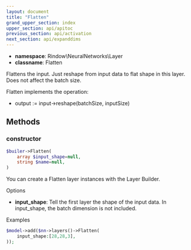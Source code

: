 ```yaml
---
layout: document
title: "Flatten"
grand_upper_section: index
upper_section: api/apitoc
previous_section: api/activation
next_section: api/expanddims
---
```


- **namespace**: Rindow\NeuralNetworks\Layer
- **classname**: Flatten

Flattens the input. Just reshape from input data to flat shape in this layer.
Does not affect the batch size.

Flatten implements the operation:

- output := input->reshape(batchSize, inputSize)


Methods
-------

### constructor
```php
$builer->Flatten(
    array $input_shape=null,
    string $name=null,
)
```
You can create a Flatten layer instances with the Layer Builder.


Options

- **input_shape**: Tell the first layer the shape of the input data. In input_shape, the batch dimension is not included.

Examples

```php
$model->add($nn->layers()->Flatten(
    input_shape:[28,28,3],
));
```
